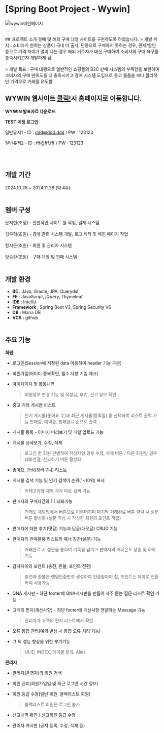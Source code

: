 # [Spring Boot Project - Wywin]

![wywin메인페이지](https://github.com/user-attachments/assets/9e73a7fc-31b8-4d88-980c-5f8187ceb087)

<br>
## 프로젝트 소개
경매 및 해외 구매 대행 사이트를 구현하도록 하였습니다.
> 개발 취지 : 소비자가 원하는 상품이 국내 미 출시, 단종으로 구매하지 못하는 경우, 관세/할인 등으로 가격 차이가 많이 나는 경우 해외 거주자가 대신 구매하여 소비자의 구매 욕구를 충족시키고자 개발하게 됨.<br><br>
> 개발 목표 : 구매 대행으로 일반적인 쇼핑몰의 B2C 판매 시스템의 부족함을 보완하여 소비자의 구매 만족도를 더 충족시키고 경매 시스템 도입으로 중고 물품을 보다 합리적인 가격으로 거래를 유도함.
<br>

## WYWIN 웹사이트 [클릭!](http://mbc-webcloud.iptime.org:8003/)시 홈페이지로 이동합니다.

**WYWIN 발표자료 다운로드**

**TEST 계정 로그인**

일반유저1 - ID : ddd@ddd.ddd / PW : 123123

일반유저2 - ID : fff@fff.fff / PW : 123123

<br><br>

## 개발 기간
2024.10.28 ~ 2024.11.28 (약 4주)
<br><br>

## 멤버 구성
문지현(조장) - 전반적인 사이트 틀 작업, 결제 시스템
<br><br>
김우혁(조원) - 경매 관련 시스템 개발, 로고 제작 및 메인 페이지 작업
<br><br>
함시은(조원) - 회원 및 관리자 시스템
<br><br>
양승환(조원) - 구매 대행 및 판매 시스템
<br><br>
## 개발 환경
- **BE** : Java, Gradle, JPA, Querydsl
- **FE** : JavaScript, jQuery, Thymeleaf
- **IDE** : IntelliJ
- **Framework** : Spring Boot V3, Spring Security V6
- **DB** : Maria DB
- **VCS** : github
<br><br>

## 주요 기능
**회원**
- 로그인(Session에 저장된 data 이용하여 header 기능 구분)

- 회원가입(아이디 중복확인, 필수 사항 기입 체크)

- 마이페이지 및 활동내역
  > 회원정보 변경 기능 및 작성글, 후기, 신고 정보 확인

- 중고 거래 게시판 리스트
  > 인기 게시물(좋아요 수)과 최근 게시물(등록일) 중 선택하여 리스트 출력 가능
  > 판매중, 예약중, 판매완료 순으로 출력

- 게시물 등록 - 이미지 미리보기 및 파일 업로드 기능
  
- 게시물 상세보기, 수정, 삭제
  > 로그인 한 회원 판별하여 작성자일 경우 수정, 삭제 버튼 / 다른 회원일 경우 대화연결, 신고하기 버튼 활성화

- 좋아요, 관심(장바구니) 리스트

- 게시물 검색 기능 및 인기 검색어 순위(1~10위) 표시
  > 카테고리와 제목 각각 따로 검색 가능

- 판매자와 구매자간의 1:1 대화기능
  > 거래도 채팅방에서 버튼으로 이루어지며 마지막 거래완료 버튼 클릭 시
  > 설문 버튼 활성화 (설문 작성 시 작성한 회원의 포인트 적립)

- 판매자에 대한 후기(댓글) 기능과 답글(대댓글) CRUD 기능

- 판매자의 판매물품 리스트와 매너 칭찬(설문) 기능
  > 거래완료 시 설문을 통하여 기록을 남기고 판매자의 매너온도 상승 및 하락 기능

- 감자페이와 포인트 (충전, 환불, 포인트 전환)
  > 충전과 환불은 랜덤인증번호 생성하여 인증받아야 함, 포인트는 페이로 전환하여 사용가능

- QNA 게시판 - 하단 footer에 QNA게시판을 만들어 자주 묻는 질문 리스트 확인 가능

- 고객의 편지(개선사항) - 하단 footer에 개선사항 전달하는 Message 기능
  > 관리자가 고객의 편지 리스트에서 확인

- 오류 통합 관리(예외 발생 시 통합 오류 처리 기능)

- 그 외 성능 향상을 위한 부가기능
  > ULID, INDEX, 테이블 분리, Alias


**관리자**
- 관리자(운영자)의 회원 검색

- 회원 관리(회원가입일 및 최근 로그인 시간 정보)
  
- 회원 등급 수정(일반 회원, 블랙리스트 회원)
  > 블랙리스트 회원은 로그인 불가

- 신고내역 확인 / 신고회원 등급 수정

- 관리자 게시판 (공지 등록, 수정, 삭제 등)






